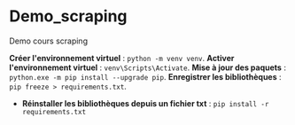 # Demo_scraping
 Demo cours scraping

**Créer l'environnement virtuel** : `python -m venv venv`.
**Activer l'environnement virtuel** : `venv\Scripts\Activate`.
**Mise à jour des paquets** : `python.exe -m pip install --upgrade pip`.
**Enregistrer les bibliothèques** : `pip freeze > requirements.txt`.
- **Réinstaller les bibliothèques depuis un fichier txt** : `pip install -r requirements.txt`
